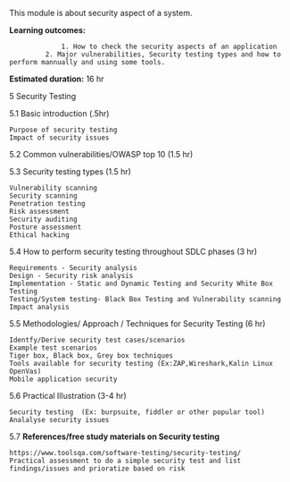 This module is about security aspect of a system.

**Learning outcomes:**

                 1. How to check the security aspects of an application
		     2. Major vulnerabilities, Security testing types and how to perform mannually and using some tools.

**Estimated duration:**  16 hr

5	Security Testing

5.1	Basic introduction (.5hr)

	Purpose of security testing
	Impact of security issues
  
5.2	Common vulnerabilities/OWASP top 10 (1.5 hr)

5.3	Security testing types  (1.5 hr)

	Vulnerability scanning
	Security scanning
	Penetration testing
	Risk assessment
	Security auditing
	Posture assessment
	Ethical hacking
  
5.4	How to perform security testing throughout SDLC phases (3 hr)

	Requirements - Security analysis
	Design - Security risk analysis
	Implementation - Static and Dynamic Testing and Security White Box Testing
	Testing/System testing- Black Box Testing and Vulnerability scanning
	Impact analysis
  
5.5	Methodologies/ Approach / Techniques for Security Testing (6 hr)

	Identfy/Derive security test cases/scenarios
	Example test scenarios
	Tiger box, Black box, Grey box techniques
	Tools available for security testing (Ex:ZAP,Wireshark,Kalin Linux OpenVas)
	Mobile application security
  
5.6	Practical Illustration (3-4 hr)

	Security testing  (Ex: burpsuite, fiddler or other popular tool)
	Analalyse security issues
  
5.7	**References/free study materials on Security testing**
  
	https://www.toolsqa.com/software-testing/security-testing/
	Practical assessment to do a simple security test and list findings/issues and prioratize based on risk
